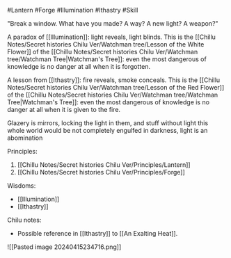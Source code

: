 #Lantern #Forge #Illumination #Ithastry #Skill 

"Break a window. What have you made? A way? A new light? A weapon?"

A paradox of [[Illumination]]: light reveals, light blinds. This is the [[Chillu Notes/Secret histories Chilu Ver/Watchman tree/Lesson of the White Flower]] of the [[Chillu Notes/Secret histories Chilu Ver/Watchman tree/Watchman Tree|Watchman's Tree]]: even the most dangerous of knowledge is no danger at all when it is forgotten. 

A lesson from [[Ithastry]]: fire reveals, smoke conceals. This is the [[Chillu Notes/Secret histories Chilu Ver/Watchman tree/Lesson of the Red Flower]] of the [[Chillu Notes/Secret histories Chilu Ver/Watchman tree/Watchman Tree|Watchman's Tree]]: even the most dangerous of knowledge is no danger at all when it is given to the fire.

Glazery is mirrors, locking the light in them, and stuff
without light this whole world would be not completely engulfed in darkness, light is an abomination

Principles:
1. [[Chillu Notes/Secret histories Chilu Ver/Principles/Lantern]]
2. [[Chillu Notes/Secret histories Chilu Ver/Principles/Forge]]

Wisdoms:
- [[Illumination]]
- [[Ithastry]]

Chilu notes:
- Possible reference in [[Ithastry]] to [[An Exalting Heat]].

![[Pasted image 20240415234716.png]]